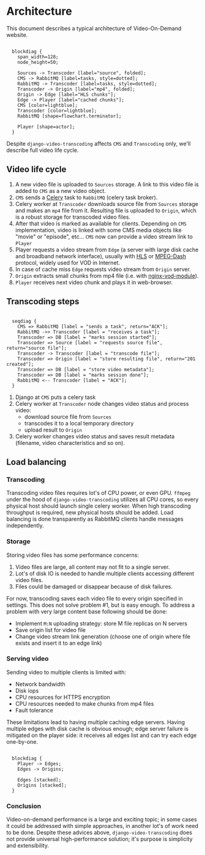 Architecture
============

This document describes a typical architecture of Video-On-Demand website.

``` blockdiag::

  blockdiag {
    span_width=128;
    node_height=50;
    
    Sources -> Transcoder [label="source", folded];
    CMS -> RabbitMQ [label=tasks, style=dotted];
    RabbitMQ -> Transcoder [label=tasks, style=dotted];
    Transcoder -> Origin [label="mp4", folded];
    Origin -> Edge [label="HLS chunks"];
    Edge -> Player [label="cached chunks"];
    CMS [color=lightblue];
    Transcoder [color=lightblue];
    RabbitMQ [shape=flowchart.terminator];
    
    Player [shape=actor];
  }
```

Despite `django-video-transcoding` affects `CMS` and `Transcoding` only, we'll 
describe full video life cycle.

## Video life cycle

1. A new video file is uploaded to `Sources` storage. A link to this video file 
   is added to `CMS` as a new video object.
2. `CMS` sends a [Celery](https://github.com/celery/celery) task to `RabbitMQ` 
   (celery task broker).
3. Celery worker at `Transcoder` downloads source file from `Sources` storage 
   and makes an `mp4` file from it. Resulting file is uploaded to `Origin`, 
   which is a robust storage for transcoded video files.
4. After that video is marked as available for clients. Depending on `CMS` 
   implementation, video is linked with some CMS media objects like "movie" or
   "episode", etc... `CMS` now can provide a video stream link to `Player`
5. Player requests a video stream from `Edge` (a server with large disk cache 
   and broadband network interface), usually with 
   [HLS](https://en.wikipedia.org/wiki/HTTP_Live_Streaming) or 
   [MPEG-Dash](https://en.wikipedia.org/wiki/Dynamic_Adaptive_Streaming_over_HTTP)
   protocol, widely used for VOD in Internet.
6. In case of cache miss `Edge` requests video stream from `Origin` server. 
7. `Origin` extracts small chunks from mp4 file (i.e. with 
    [nginx-vod-module](https://github.com/kaltura/nginx-vod-module)).
8. `Player` receives next video chunk and plays it in web-browser. 

## Transcoding steps

``` seqdiag:: 

  seqdiag {
    CMS => RabbitMQ [label = "sends a task", return="ACK"];
    RabbitMQ ->> Transcoder [label = "receives a task"];
    Transcoder => DB [label = "marks session started"];
    Transcoder => Source [label = "requests source file", return="source file"];
    Transcoder -> Transcoder [label = "transcode file"];
    Transcoder => Origin [label = "store resulting file", return="201 created"];
    Transcoder => DB [label = "store video metadata"];
    Transcoder => DB [label = "marks session done"];
    RabbitMQ <-- Transcoder [label = "ACK"];
  }
```

1. Django at `CMS` puts a celery task
2. Celery worker at `Transcoder` node changes video status and process video:
    * download source file from `Sources`
    * transcodes it to a local temporary directory
    * upload result to `Origin`
3. Celery worker changes video status and saves result metadata (filename, 
    video characteristics and so on).

## Load balancing

### Transcoding

Transcoding video files requires lot's of CPU power, or even GPU. `ffmpeg` 
under the hood of `django-video-transcoding` utilizes all CPU cores, so every
physical host should launch single celery worker. When high transcoding 
throughput is required, new physical hosts should be added. Load balancing is 
done transparently as RabbitMQ clients handle messages independently.

### Storage

Storing video files has some performance concerns:

1. Video files are large, all content may not fit to a single server.
2. Lot's of disk IO is needed to handle multiple clients accessing different 
    video files.
3. Files could be damaged or disappear because of disk failures.

For now, transcoding saves each video file to every origin specified in 
settings. This does not solve problem #1, but is easy enough. To address a 
problem with very large content base following should be done:

* Implement `M:N` uploading strategy: store M file replicas on N servers
* Save origin list for video file
* Change video stream link generation (choose one of origin where file exists 
    and insert it to an edge link)
    
### Serving video

Sending video to multiple clients is limited with:

* Network bandwidth
* Disk iops
* CPU resources for HTTPS encryption
* CPU resources needed to make chunks from mp4 files
* Fault tolerance

These limitations lead to having multiple caching edge servers. Having multiple 
edges with disk cache is obvious enough; edge server failure is mitigated on the 
player side: it receives all edges list and can try each edge one-by-one.

``` blockdiag::

  blockdiag {
    Player -> Edges;
    Edges -> Origins;

    Edges [stacked];
    Origins [stacked];
  }
```

### Conclusion

Video-on-demand performance is a large and exciting topic; in some cases it 
could be addressed with simple approaches, in another lot's of work need to be 
done. Despite these advices above, `django-video-transcoding` does not provide
universal high-performance solution; it's purpose is simplicity and 
extensibility. 